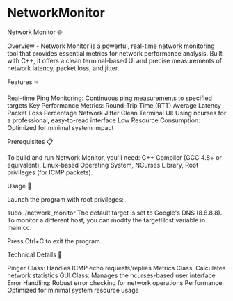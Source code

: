 # NetworkMonitor


Network Monitor 🌐

Overview - 
Network Monitor is a powerful, real-time network monitoring tool that provides essential metrics for network performance analysis. Built with C++, it offers a clean terminal-based UI and precise measurements of network latency, packet loss, and jitter.


Features ⭐

Real-time Ping Monitoring: Continuous ping measurements to specified targets
Key Performance Metrics:
Round-Trip Time (RTT)
Average Latency
Packet Loss Percentage
Network Jitter
Clean Terminal UI: Using ncurses for a professional, easy-to-read interface
Low Resource Consumption: Optimized for minimal system impact

Prerequisites 📋

To build and run Network Monitor, you'll need:
C++ Compiler (GCC 4.8+ or equivalent),
Linux-based Operating System,
NCurses Library,
Root privileges (for ICMP packets).


Usage 🚀

Launch the program with root privileges:

sudo ./network_monitor
The default target is set to Google's DNS (8.8.8.8). To monitor a different host, you can modify the targetHost variable in main.cc.

Press Ctrl+C to exit the program.

Technical Details 🔧

Pinger Class: Handles ICMP echo requests/replies
Metrics Class: Calculates network statistics
GUI Class: Manages the ncurses-based user interface
Error Handling: Robust error checking for network operations
Performance: Optimized for minimal system resource usage
